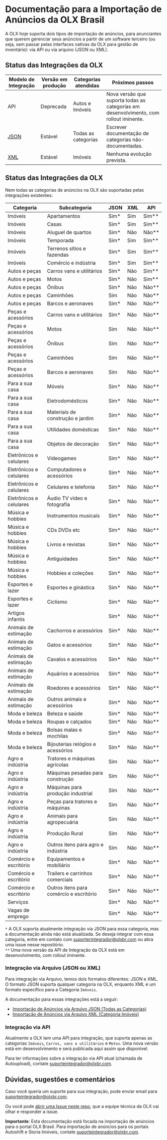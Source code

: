 # Documentação para a Importação de Anúncios da OLX Brasil

A OLX hoje suporta dois tipos de importação de anúncios, para anunciantes que querem gerenciar seus anúncios a partir de um software terceiro (ou seja, sem passar pelas interfaces nativas da OLX para gestão de inventário): via API ou via arquivo (JSON ou XML).


## Status das Integrações da OLX

| Modelo de Integração | Versão em produção | Categorias atendidas | Próximos passos |
|----------------------|----------------------------|----------------------|---------------------------------------------------------------------------------------|
| API | Deprecada | Autos e Imóveis | Nova versão que suporta todas as categorias em desenvolvimento, com rollout iminente. |
| [JSON](https://github.com/olxbr/ad_integration/blob/master/json/readme.md) | Estável | Todas as categorias | Escrever documentação de categorias não-documentadas. |
| [XML](https://github.com/olxbr/ad_integration/blob/master/xml/real_estate/readme.md) | Estável | Imóveis | Nenhuma evolução prevista. |


## Status das Integrações da OLX

Nem todas as categorias de anúncios na OLX são suportadas pelas integrações existentes:

| Categoria | Subcategoria | JSON | XML | API |
|-------------------------|-----------------------------------------|------|-----|-----|
| Imóveis | Apartamentos | Sim* | Sim | Sim** |
| Imóveis | Casas | Sim* | Sim | Sim** |
| Imóveis | Aluguel de quartos | Sim* | Não | Não** |
| Imóveis | Temporada | Sim* | Sim | Sim** |
| Imóveis | Terrenos sítios e fazendas | Sim* | Sim | Sim** |
| Imóveis | Comércio e indústria | Sim* | Sim | Sim** |
| Autos e peças | Carros vans e utilitários | Sim* | Não | Sim** |
| Autos e peças | Motos | Sim* | Não | Sim** |
| Autos e peças | Ônibus | Sim* | Não | Não** |
| Autos e peças | Caminhões | Sim | Não | Não** |
| Autos e peças | Barcos e aeronaves | Sim* | Não | Não** |
| Peças e acessórios | Carros vans e utilitários | Sim* | Não | Não** |
| Peças e acessórios | Motos | Sim | Não | Não** |
| Peças e acessórios | Ônibus | Sim | Não | Não** |
| Peças e acessórios | Caminhões | Sim | Não | Não** |
| Peças e acessórios | Barcos e aeronaves | Sim | Não | Não** |
| Para a sua casa | Móveis | Sim* | Não | Não** |
| Para a sua casa | Eletrodomésticos | Sim* | Não | Não** |
| Para a sua casa | Materiais de construção e jardim | Sim* | Não | Não** |
| Para a sua casa | Utilidades domésticas | Sim* | Não | Não** |
| Para a sua casa | Objetos de decoração | Sim* | Não | Não** |
| Eletrônicos e celulares | Videogames | Sim* | Não | Não** |
| Eletrônicos e celulares | Computadores e acessórios | Sim* | Não | Não** |
| Eletrônicos e celulares | Celulares e telefonia | Sim* | Não | Não** |
| Eletrônicos e celulares | Áudio TV vídeo e fotografia | Sim* | Não | Não** |
| Música e hobbies | Instrumentos musicais | Sim* | Não | Não** |
| Música e hobbies | CDs DVDs etc | Sim* | Não | Não** |
| Música e hobbies | Livros e revistas | Sim* | Não | Não** |
| Música e hobbies | Antiguidades | Sim* | Não | Não** |
| Música e hobbies | Hobbies e coleções | Sim* | Não | Não** |
| Esportes e lazer | Esportes e ginástica | Sim* | Não | Não** |
| Esportes e lazer | Ciclismo | Sim* | Não | Não** |
| Artigos infantis |  | Sim* | Não | Não** |
| Animais de estimação | Cachorros e acessórios | Sim* | Não | Não** |
| Animais de estimação | Gatos e acessórios | Sim* | Não | Não** |
| Animais de estimação | Cavalos e acessórios | Sim* | Não | Não** |
| Animais de estimação | Aquários e acessórios | Sim* | Não | Não** |
| Animais de estimação | Roedores e acessórios | Sim* | Não | Não** |
| Animais de estimação | Outros animais e acessórios | Sim* | Não | Não** |
| Moda e beleza | Beleza e saúde | Sim* | Não | Não** |
| Moda e beleza | Roupas e calçados | Sim* | Não | Não** |
| Moda e beleza | Bolsas malas e mochilas | Sim* | Não | Não** |
| Moda e beleza | Bijouterias relógios e acessórios | Sim* | Não | Não** |
| Agro e indústria | Tratores e máquinas agrícolas | Sim | Não | Não** |
| Agro e indústria | Máquinas pesadas para construção | Sim | Não | Não** |
| Agro e indústria | Máquinas para produção industrial | Sim | Não | Não** |
| Agro e indústria | Peças para tratores e máquinas | Sim | Não | Não** |
| Agro e indústria | Animais para agropecuária | Sim | Não | Não** |
| Agro e indústria | Produção Rural | Sim | Não | Não** |
| Agro e indústria | Outros itens para agro e indústria | Sim | Não | Não** |
| Comércio e escritório | Equipamentos e mobiliário | Sim* | Não | Não** |
| Comércio e escritório | Trailers e carrinhos comerciais | Sim* | Não | Não** |
| Comércio e escritório | Outros itens para comércio e escritório | Sim* | Não | Não** |
| Serviços |  | Sim* | Não | Não** |
| Vagas de emprego |  | Sim* | Não | Não** |

`*` A OLX suporta atualmente integração via JSON para essa categoria, mas a documentação ainda não está atualizada. Se deseja integrar com essa categoria, entre em contato com suporterintegrador@olxbr.com ou abra uma issue nesse repositório.<br>
`**` Uma nova versão da API de Integração da OLX está em desenvolvimento, com rollout iminente.

### Integração via Arquivo (JSON ou XML)

Para integração via Arquivo, temos dois formatos diferentes: JSON e XML. O formato JSON suporta qualquer categoria na OLX, enquanto XML é um formato específico para a Categoria `Imóveis`.

A documentação para essas integrações está a seguir:

- [Importação de Anúncios via Arquivo JSON (Todas as Categorias)](https://github.com/olxbr/ad_integration/blob/master/docs/json.md)
- [Importação de Anúncios via Arquivo XML (Categoria Imóveis)](https://github.com/olxbr/ad_integration/blob/master/docs/xml.md)<br>


### Integração via API

Atualmente a OLX tem uma API para integração, que suporta apenas as categorias `Imóveis`, `Carros, vans e utilitários` e `Motos`. Uma nova versão está em desenvolvimento e será publicada aqui assim que disponível.

Para ter informações sobre a integração via API atual (chamada de Autoupload), contate suporteintegrador@olxbr.com.


## Dúvidas, sugestões e comentários

Caso você queria um suporte para sua integração, pode enviar email para suporteintegrador@olxbr.com.

Ou você pode [abrir uma Issue neste repo](https://github.com/olxbr/ad_integration/issues), que a equipe técnica da OLX vai olhar e responder a issue.

**Importante**: Esta documentação está focada na importação de anúncios para o portal OLX Brasil. Para importação de anúncios para os portais Autoshift e Storia Imóveis, contate suporteintegrador@olxbr.com.
